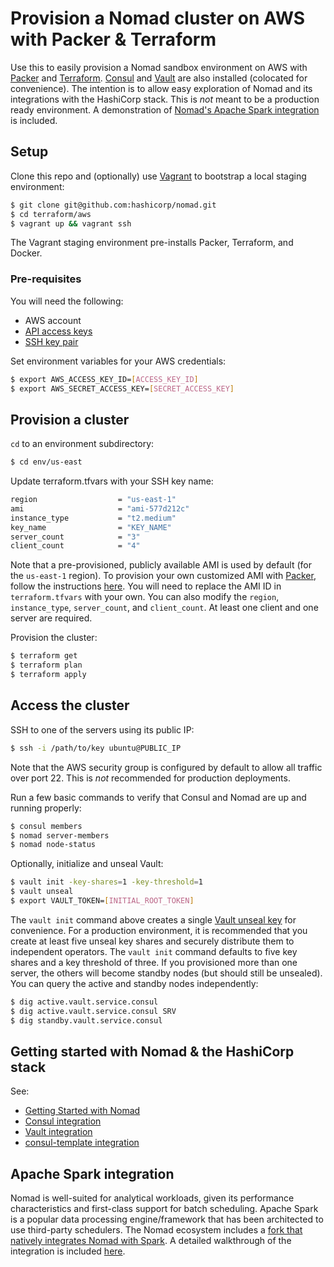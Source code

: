 # Provision a Nomad cluster on AWS with Packer & Terraform

Use this to easily provision a Nomad sandbox environment on AWS with 
[Packer](https://packer.io) and [Terraform](https://terraform.io). 
[Consul](https://www.consul.io/intro/index.html) and 
[Vault](https://www.vaultproject.io/intro/index.html) are also installed 
(colocated for convenience). The intention is to allow easy exploration of 
Nomad and its integrations with the HashiCorp stack. This is *not* meant to be
a production ready environment. A demonstration of [Nomad's Apache Spark 
integration](examples/spark/README.md) is included. 

## Setup

Clone this repo and (optionally) use [Vagrant](https://www.vagrantup.com/intro/index.html) 
to bootstrap a local staging environment:

```bash
$ git clone git@github.com:hashicorp/nomad.git
$ cd terraform/aws
$ vagrant up && vagrant ssh
```

The Vagrant staging environment pre-installs Packer, Terraform, and Docker.

### Pre-requisites

You will need the following:

- AWS account
- [API access keys](http://aws.amazon.com/developers/access-keys/)
- [SSH key pair](http://docs.aws.amazon.com/AWSEC2/latest/UserGuide/ec2-key-pairs.html)

Set environment variables for your AWS credentials:

```bash
$ export AWS_ACCESS_KEY_ID=[ACCESS_KEY_ID]
$ export AWS_SECRET_ACCESS_KEY=[SECRET_ACCESS_KEY]
```

## Provision a cluster

`cd` to an environment subdirectory:

```bash
$ cd env/us-east
```

Update terraform.tfvars with your SSH key name:

```bash
region                  = "us-east-1"
ami                     = "ami-577d212c"
instance_type           = "t2.medium"
key_name                = "KEY_NAME"
server_count            = "3"
client_count            = "4"
```

Note that a pre-provisioned, publicly available AMI is used by default 
(for the `us-east-1` region). To provision your own customized AMI with 
[Packer](https://www.packer.io/intro/index.html), follow the instructions 
[here](aws/packer/README.md). You will need to replace the AMI ID in 
`terraform.tfvars` with your own. You can also modify the `region`, 
`instance_type`, `server_count`, and `client_count`. At least one client and
one server are required.

Provision the cluster:

```bash
$ terraform get
$ terraform plan
$ terraform apply
```

## Access the cluster

SSH to one of the servers using its public IP:

```bash
$ ssh -i /path/to/key ubuntu@PUBLIC_IP
```

Note that the AWS security group is configured by default to allow all traffic 
over port 22. This is *not* recommended for production deployments.

Run a few basic commands to verify that Consul and Nomad are up and running 
properly:

```bash
$ consul members
$ nomad server-members
$ nomad node-status
```

Optionally, initialize and unseal Vault:

```bash
$ vault init -key-shares=1 -key-threshold=1
$ vault unseal
$ export VAULT_TOKEN=[INITIAL_ROOT_TOKEN]
```

The `vault init` command above creates a single 
[Vault unseal key](https://www.vaultproject.io/docs/concepts/seal.html) for 
convenience. For a production environment, it is recommended that you create at 
least five unseal key shares and securely distribute them to independent 
operators. The `vault init` command defaults to five key shares and a key 
threshold of three. If you provisioned more than one server, the others will 
become standby nodes (but should still be unsealed). You can query the active 
and standby nodes independently:

```bash
$ dig active.vault.service.consul
$ dig active.vault.service.consul SRV
$ dig standby.vault.service.consul
``` 

## Getting started with Nomad & the HashiCorp stack

See:

* [Getting Started with Nomad](https://www.nomadproject.io/intro/getting-started/jobs.html)
* [Consul integration](https://www.nomadproject.io/docs/service-discovery/index.html)
* [Vault integration](https://www.nomadproject.io/docs/vault-integration/index.html)
* [consul-template integration](https://www.nomadproject.io/docs/job-specification/template.html) 

## Apache Spark integration

Nomad is well-suited for analytical workloads, given its performance 
characteristics and first-class support for batch scheduling. Apache Spark is a 
popular data processing engine/framework that has been architected to use 
third-party schedulers. The Nomad ecosystem includes a [fork that natively 
integrates Nomad with Spark](https://github.com/hashicorp/nomad-spark). A
detailed walkthrough of the integration is included [here](examples/spark/README.md).
